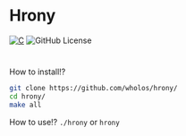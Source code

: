 # Hrony
[![C](https://img.shields.io/badge/c-%2300599C.svg?style=for-the-badge&logo=c&logoColor=white)](https://gnu.org/)
![GitHub License](https://img.shields.io/github/license/ruzen42/harkpkg?style=for-the-badge)
#
How to install!?
``` bash
git clone https://github.com/wholos/hrony/
cd hrony/
make all
```

How to use!?
```./hrony``` or ```hrony```
